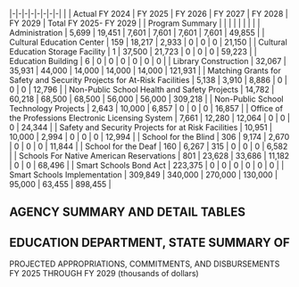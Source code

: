 |-|-|-|-|-|-|-|-|
| | Actual FY  2024 | FY 2025 | FY 2026 | FY 2027 | FY 2028 | FY 2029 | Total FY 2025- FY  2029 |
| Program Summary | | | | | | | |
| Administration | 5,699 | 19,451 | 7,601 | 7,601 | 7,601 | 7,601 | 49,855 |
| Cultural Education Center | 159 | 18,217 | 2,933 | 0 | 0 | 0 | 21,150 |
| Cultural Education Storage Facility | 1 | 37,500 | 21,723 | 0 | 0 | 0 | 59,223 |
| Education Building | 6 | 0 | 0 | 0 | 0 | 0 | 0 |
| Library Construction | 32,067 | 35,931 | 44,000 | 14,000 | 14,000 | 14,000 | 121,931 |
| Matching Grants for Safety and Security Projects for At-Risk  Facilities | 5,138 | 3,910 | 8,886 | 0 | 0 | 0 | 12,796 |
| Non-Public School Health and Safety Projects | 14,782 | 60,218 | 68,500 | 68,500 | 56,000 | 56,000 | 309,218 |
| Non-Public School Technology Projects | 2,643 | 10,000 | 6,857 | 0 | 0 | 0 | 16,857 |
| Office of the Professions Electronic Licensing System | 7,661 | 12,280 | 12,064 | 0 | 0 | 0 | 24,344 |
| Safety and Security Projects for at Risk Facilities | 10,951 | 10,000 | 2,994 | 0 | 0 | 0 | 12,994 |
| School for the Blind | 306 | 9,174 | 2,670 | 0 | 0 | 0 | 11,844 |
| School for the Deaf | 160 | 6,267 | 315 | 0 | 0 | 0 | 6,582 |
| Schools For Native American Reservations | 801 | 23,628 | 33,686 | 11,182 | 0 | 0 | 68,496 |
| Smart Schools Bond Act | 223,375 | 0 | 0 | 0 | 0 | 0 | 0 |
| Smart Schools Implementation | 309,849 | 340,000 | 270,000 | 130,000 | 95,000 | 63,455 | 898,455 |

## **AGENCY SUMMARY AND DETAIL TABLES**

## **EDUCATION DEPARTMENT, STATE SUMMARY OF**

PROJECTED APPROPRIATIONS, COMMITMENTS, AND DISBURSEMENTS FY 2025 THROUGH FY 2029 (thousands of dollars)